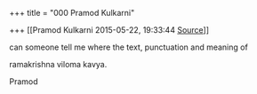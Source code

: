 +++
title = "000 Pramod Kulkarni"

+++
[[Pramod Kulkarni	2015-05-22, 19:33:44 [Source](https://groups.google.com/g/samskrita/c/F9QM32uIeC8)]]



can someone tell me where the text, punctuation and meaning of

ramakrishna viloma kavya.  

Pramod

